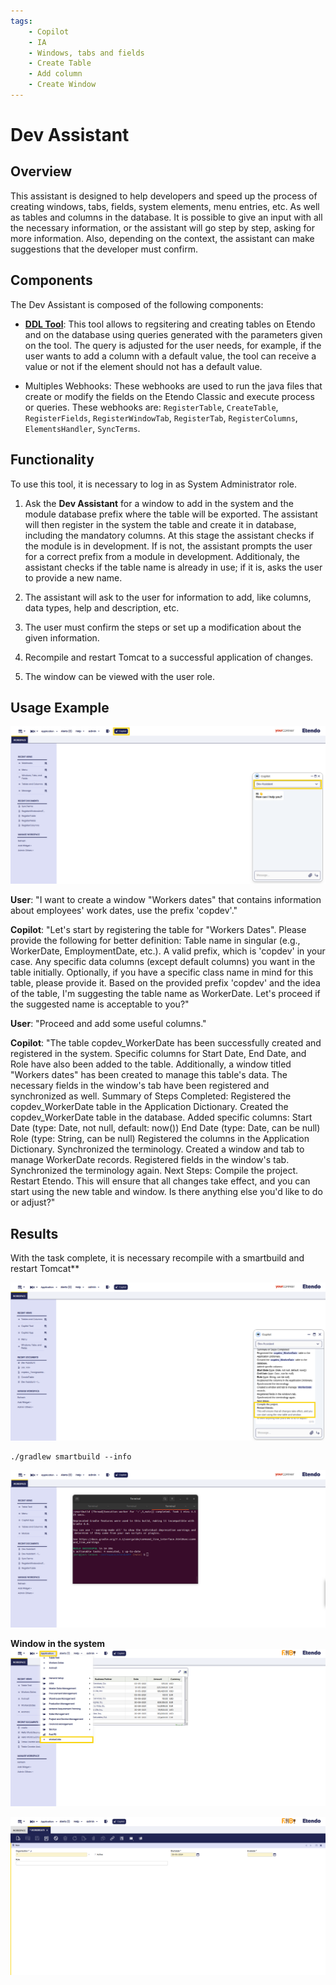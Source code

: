 ```yaml
---
tags:
    - Copilot
    - IA
    - Windows, tabs and fields
    - Create Table
    - Add column
    - Create Window
---
```


# Dev Assistant


## Overview

This assistant is designed to help developers and speed up the process of creating windows, tabs, fields, system elements, menu entries, etc.  As well as tables and columns in the database.
It is possible to give an input with all the necessary information, or the assistant will go step by step, asking for more information. Also, depending on the context, the assistant can make suggestions that the developer must confirm.

## Components

The Dev Assistant is composed of the following components:

- [**DDL Tool**](../../../developer-guide/etendo-copilot/available-tools/ddl-tool.md): This tool allows to regsitering and creating tables on Etendo and on the database using queries generated with the parameters given on the tool. The query is adjusted for the user needs, for example, if the user wants to add a column with a default value, the tool can receive a value or not if the element should not has a default value.

- Multiples Webhooks: These webhooks are used to run the java files that create or modify the fields on the Etendo Classic and execute process or queries. These webhooks are: `RegisterTable`, `CreateTable`, `RegisterFields`, `RegisterWindowTab`, `RegisterTab`, `RegisterColumns`, `ElementsHandler`, `SyncTerms`.


## Functionality

To use this tool, it is necessary to log in as System Administrator role.

1. Ask the **Dev Assistant** for a window to add in the system and  the module database prefix where the table will be exported. The assistant will then register in the system the table and create it in database, including the mandatory columns. At this stage the assistant checks if the module is in development. If is not, the assistant prompts the user for a correct prefix from a module in development. Additionaly, the assistant checks if the table name is already in use; if it is, asks the user to provide a new name.

2. The assistant will ask to the user for information to add, like columns, data types, help and description, etc.

3. The user must confirm the steps or set up a modification about the given information.

4. Recompile and restart Tomcat to a successful application of changes.

5. The window can be viewed with the user role.




## Usage Example 

![dev-assistant.png](../../../assets/user-guide/etendo-copilot/bundles/dev-assistant/dev-assistant.png)

**User**: "I want to create a window "Workers dates" that contains information about employees' work dates, use the prefix 'copdev'."

**Copilot**: "Let's start by registering the table for "Workers Dates".
Please provide the following for better definition:
Table name in singular (e.g., WorkerDate, EmploymentDate, etc.).
A valid prefix, which is 'copdev' in your case.
Any specific data columns (except default columns) you want in the table initially.
Optionally, if you have a specific class name in mind for this table, please provide it.
Based on the provided prefix 'copdev' and the idea of the table, I'm suggesting the table name as WorkerDate. Let's proceed if the suggested name is acceptable to you?"

**User**: "Proceed and add some useful columns."

**Copilot**: "The table copdev_WorkerDate has been successfully created and registered in the system. Specific columns for Start Date, End Date, and Role have also been added to the table. Additionally, a window titled "Workers dates" has been created to manage this table's data. The necessary fields in the window's tab have been registered and synchronized as well.
Summary of Steps Completed:
Registered the copdev_WorkerDate table in the Application Dictionary.
Created the copdev_WorkerDate table in the database.
Added specific columns:
Start Date (type: Date, not null, default: now())
End Date (type: Date, can be null)
Role (type: String, can be null)
Registered the columns in the Application Dictionary.
Synchronized the terminology.
Created a window and tab to manage WorkerDate records.
Registered fields in the window's tab.
Synchronized the terminology again.
Next Steps:
Compile the project.
Restart Etendo.
This will ensure that all changes take effect, and you can start using the new table and window.
Is there anything else you'd like to do or adjust?"


## Results

With the task complete, it is necessary recompile with a smartbuild and restart Tomcat**

![dev-assistant1.png](../../../assets/user-guide/etendo-copilot/bundles/dev-assistant/dev-assistant1.png)

```title="Terminal"
./gradlew smartbuild --info
```

![dev-assistant2.png](../../../assets/user-guide/etendo-copilot/bundles/dev-assistant/dev-assistant2.png)

**Window in the system**
![dev-assistant3.png](../../../assets/user-guide/etendo-copilot/bundles/dev-assistant/dev-assistant3.png)

![dev-assistant4.png](../../../assets/user-guide/etendo-copilot/bundles/dev-assistant/dev-assistant4.png)

